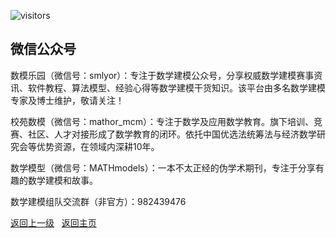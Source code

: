 ![visitors](https://visitor-badge.glitch.me/badge?page_id=rogerchenfz/XMU-Helper/tree/main/%E5%AD%A6%E4%B8%9A%E7%AB%9E%E8%B5%9B/%E6%95%B0%E5%AD%A6%E5%BB%BA%E6%A8%A1)

## 微信公众号

数模乐园（微信号：smlyor）：专注于数学建模公众号，分享权威数学建模赛事资讯、软件教程、算法模型、经验心得等数学建模干货知识。该平台由多名数学建模专家及博士维护，敬请关注！

校苑数模（微信号：mathor_mcm）：专注于数学及应用数学教育。旗下培训、竞赛、社区、人才对接形成了数学教育的闭环。依托中国优选法统筹法与经济数学研究会等优势资源，在领域内深耕10年。

数学模型（微信号：MATHmodels）：一本不太正经的伪学术期刊，专注于分享有趣的数学建模和故事。



数学建模组队交流群（非官方）：982439476



 [返回上一级](https://github.com/XMU-Helper/home/tree/main/%E5%AD%A6%E4%B8%9A%E7%AB%9E%E8%B5%9B) &nbsp; [返回主页](https://github.com/XMU-Helper/home)
